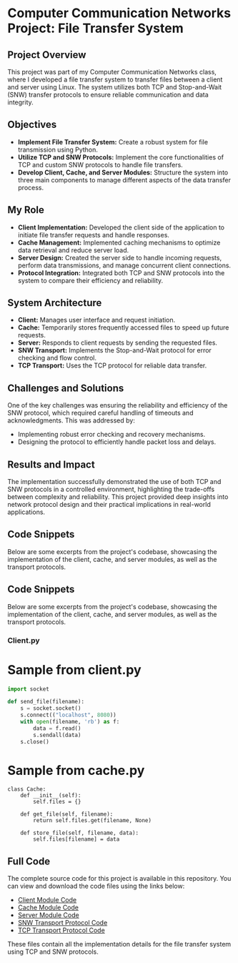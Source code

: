 # Computer Communication Networks Project: File Transfer System

## Project Overview

This project was part of my Computer Communication Networks class, where I developed a file transfer system to transfer files between a client and server using Linux. The system utilizes both TCP and Stop-and-Wait (SNW) transfer protocols to ensure reliable communication and data integrity.

## Objectives

- **Implement File Transfer System:** Create a robust system for file transmission using Python.
- **Utilize TCP and SNW Protocols:** Implement the core functionalities of TCP and custom SNW protocols to handle file transfers.
- **Develop Client, Cache, and Server Modules:** Structure the system into three main components to manage different aspects of the data transfer process.

## My Role

- **Client Implementation:** Developed the client side of the application to initiate file transfer requests and handle responses.
- **Cache Management:** Implemented caching mechanisms to optimize data retrieval and reduce server load.
- **Server Design:** Created the server side to handle incoming requests, perform data transmissions, and manage concurrent client connections.
- **Protocol Integration:** Integrated both TCP and SNW protocols into the system to compare their efficiency and reliability.

## System Architecture

- **Client:** Manages user interface and request initiation.
- **Cache:** Temporarily stores frequently accessed files to speed up future requests.
- **Server:** Responds to client requests by sending the requested files.
- **SNW Transport:** Implements the Stop-and-Wait protocol for error checking and flow control.
- **TCP Transport:** Uses the TCP protocol for reliable data transfer.

## Challenges and Solutions

One of the key challenges was ensuring the reliability and efficiency of the SNW protocol, which required careful handling of timeouts and acknowledgments. This was addressed by:
- Implementing robust error checking and recovery mechanisms.
- Designing the protocol to efficiently handle packet loss and delays.

## Results and Impact

The implementation successfully demonstrated the use of both TCP and SNW protocols in a controlled environment, highlighting the trade-offs between complexity and reliability. This project provided deep insights into network protocol design and their practical implications in real-world applications.

## Code Snippets

Below are some excerpts from the project's codebase, showcasing the implementation of the client, cache, and server modules, as well as the transport protocols.


## Code Snippets

Below are some excerpts from the project's codebase, showcasing the implementation of the client, cache, and server modules, as well as the transport protocols.

### Client.py

# Sample from client.py
```python
import socket

def send_file(filename):
    s = socket.socket()
    s.connect(("localhost", 8080))
    with open(filename, 'rb') as f:
        data = f.read()
        s.sendall(data)
    s.close()
```

# Sample from cache.py
```pyton
class Cache:
    def __init__(self):
        self.files = {}

    def get_file(self, filename):
        return self.files.get(filename, None)

    def store_file(self, filename, data):
        self.files[filename] = data
```

## Full Code

The complete source code for this project is available in this repository. You can view and download the code files using the links below:

- [Client Module Code](/code/computer_comm_networks_project_code/cache.py)
- [Cache Module Code](/code/computer_comm_networks_project_code/cache.py)
- [Server Module Code](/code/computer_comm_networks_project_code/server.py)
- [SNW Transport Protocol Code](/code/computer_comm_networks_project_code/snw_transport.py)
- [TCP Transport Protocol Code](/code/computer_comm_networks_project_code/tcp_transport.py)

These files contain all the implementation details for the file transfer system using TCP and SNW protocols.
